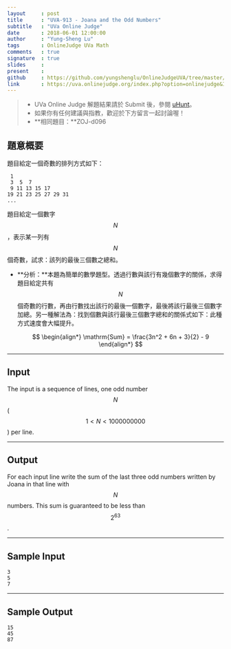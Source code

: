 ```yaml
---
layout     : post
title      : "UVA-913 - Joana and the Odd Numbers"
subtitle   : "UVa Online Judge"
date       : 2018-06-01 12:00:00
author     : "Yung-Sheng Lu"
tags       : OnlineJudge UVa Math
comments   : true
signature  : true
slides     : 
present    :
github     : https://github.com/yungshenglu/OnlineJudgeUVA/tree/master/UVA-913
link       : https://uva.onlinejudge.org/index.php?option=onlinejudge&Itemid=8&page=show_problem&problem=854
---
```


> * UVa Online Judge 解題結果請於 Submit 後，參閱 [uHunt](https://uhunt.onlinejudge.org/)。
> * 如果你有任何建議與指教，歡迎於下方留言一起討論喔！
> * **相同題目：**ZOJ-d096

## 題意概要

題目給定一個奇數的排列方式如下：

```
 1
 3  5  7
 9 11 13 15 17
19 21 23 25 27 29 31
...
```

題目給定一個數字 $$N$$，表示某一列有 $$N$$ 個奇數，試求：該列的最後三個數之總和。

* **分析：**本題為簡單的數學題型。透過行數與該行有幾個數字的關係，求得題目給定共有 $$N$$ 個奇數的行數，再由行數找出該行的最後一個數字，最後將該行最後三個數字加總。另一種解法為：找到個數與該行最後三個數字總和的關係式如下：此種方式速度會大幅提升。

    $$
    \begin{align*}
    \mathrm{Sum} = \frac{3n^2 + 6n + 3}{2} - 9
    \end{align*}
    $$

---
## Input

The input is a sequence of lines, one odd number $$N$$ ($$1 < N < 1000000000$$) per line.

---
## Output

For each input line write the sum of the last three odd numbers written by Joana in that line with $$N$$ numbers. This sum is guaranteed to be less than $$2^{63}$$.

---
## Sample Input

```
3
5
7
```

---
## Sample Output

```
15
45
87
```
